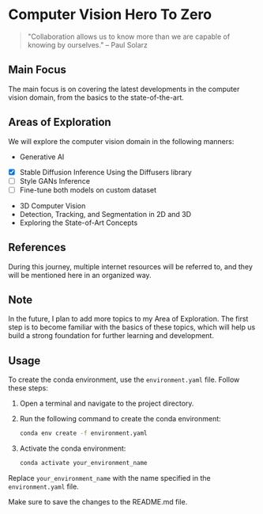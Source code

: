 # Computer Vision Hero To Zero

> "Collaboration allows us to know more than we are capable of knowing by ourselves." – Paul Solarz

## Main Focus
The main focus is on covering the latest developments in the computer vision domain, from the basics to the state-of-the-art.

## Areas of Exploration
We will explore the computer vision domain in the following manners:
- Generative AI
- [x] Stable Diffusion Inference Using the Diffusers library
- [ ] Style GANs Inference
- [ ] Fine-tune both models on custom dataset
- 3D Computer Vision
- Detection, Tracking, and Segmentation in 2D and 3D
- Exploring the State-of-Art Concepts

## References
During this journey, multiple internet resources will be referred to, and they will be mentioned here in an organized way.

## Note
In the future, I plan to add more topics to my Area of Exploration. The first step is to become familiar with the basics of these topics, which will help us build a strong foundation for further learning and development.
## Usage

To create the conda environment, use the `environment.yaml` file. Follow these steps:

1. Open a terminal and navigate to the project directory.
2. Run the following command to create the conda environment:

    ```bash
    conda env create -f environment.yaml
    ```

3. Activate the conda environment:

    ```bash
    conda activate your_environment_name
    ```

Replace `your_environment_name` with the name specified in the `environment.yaml` file.

Make sure to save the changes to the README.md file.
